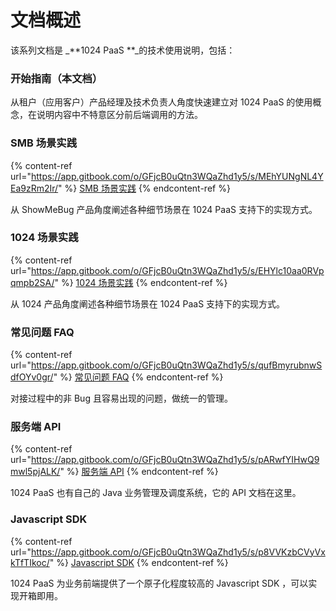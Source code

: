 # 文档概述

该系列文档是 _**1024 PaaS **_的技术使用说明，包括：

### 开始指南（本文档）

从租户（应用客户）产品经理及技术负责人角度快速建立对 1024 PaaS 的使用概念，在说明内容中不特意区分前后端调用的方法。

### SMB 场景实践

{% content-ref url="https://app.gitbook.com/o/GFjcB0uQtn3WQaZhd1y5/s/MEhYUNgNL4YEa9zRm2Ir/" %}
[SMB 场景实践](https://app.gitbook.com/o/GFjcB0uQtn3WQaZhd1y5/s/MEhYUNgNL4YEa9zRm2Ir/)
{% endcontent-ref %}

从 ShowMeBug 产品角度阐述各种细节场景在 1024 PaaS 支持下的实现方式。

### 1024 场景实践

{% content-ref url="https://app.gitbook.com/o/GFjcB0uQtn3WQaZhd1y5/s/EHYlc10aa0RVpqmpb2SA/" %}
[1024 场景实践](https://app.gitbook.com/o/GFjcB0uQtn3WQaZhd1y5/s/EHYlc10aa0RVpqmpb2SA/)
{% endcontent-ref %}

从 1024 产品角度阐述各种细节场景在 1024 PaaS 支持下的实现方式。

### 常见问题 FAQ

{% content-ref url="https://app.gitbook.com/o/GFjcB0uQtn3WQaZhd1y5/s/qufBmyrubnwSdfOYv0gr/" %}
[常见问题 FAQ](https://app.gitbook.com/o/GFjcB0uQtn3WQaZhd1y5/s/qufBmyrubnwSdfOYv0gr/)
{% endcontent-ref %}

对接过程中的非 Bug 且容易出现的问题，做统一的管理。

### 服务端 API

{% content-ref url="https://app.gitbook.com/o/GFjcB0uQtn3WQaZhd1y5/s/pARwfYIHwQ9mwl5pjALK/" %}
[服务端 API](https://app.gitbook.com/o/GFjcB0uQtn3WQaZhd1y5/s/pARwfYIHwQ9mwl5pjALK/)
{% endcontent-ref %}

1024 PaaS 也有自己的 Java 业务管理及调度系统，它的 API 文档在这里。

### Javascript SDK

{% content-ref url="https://app.gitbook.com/o/GFjcB0uQtn3WQaZhd1y5/s/p8VVKzbCVyVxkTfTIkoc/" %}
[Javascript SDK](https://app.gitbook.com/o/GFjcB0uQtn3WQaZhd1y5/s/p8VVKzbCVyVxkTfTIkoc/)
{% endcontent-ref %}

1024 PaaS 为业务前端提供了一个原子化程度较高的 Javascript SDK ，可以实现开箱即用。
